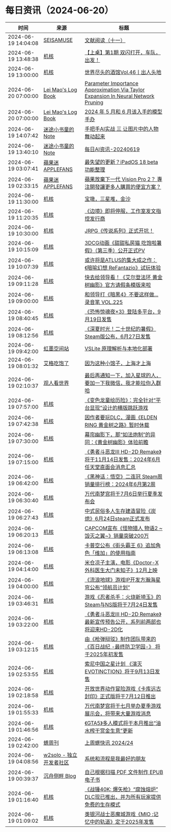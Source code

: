 ﻿# 每日资讯（2024-06-20）

|时间|来源|标题|
|---|---|---|
|2024-06-19 14:04:08|[SEISAMUSE](https://www.seis-jun.xyz/atom.xml)|[文献阅读（十一）](http://www.seis-jun.xyz/paper-reading-11)|
|2024-06-19 13:48:38|[机核](https://www.gcores.com/rss)|[【上桌】第1期 双闪打开，车队，出发！](https://www.gcores.com/videos/183823)|
|2024-06-19 13:00:00|[机核](https://www.gcores.com/rss)|[世界尽头的酒馆Vol.46丨出人头地](https://www.gcores.com/radios/183803)|
|2024-06-20 07:00:00|[Lei Mao's Log Book](https://leimao.github.io/atom.xml)|[Parameter Importance Approximation Via Taylor Expansion In Neural Network Pruning](https://leimao.github.io/blog/Parameter-Importance-Approximation-Via-Taylor-Expansion-In-Neural-Network-Pruning/)|
|2024-06-20 07:00:00|[Lei Mao's Log Book](https://leimao.github.io/atom.xml)|[2024 年 5 月和 6 月该入手的模型手办](https://leimao.github.io/essay/2024%E5%B9%B45%E6%9C%88%E5%92%8C6%E6%9C%88%E8%AF%A5%E5%85%A5%E6%89%8B%E7%9A%84%E6%A8%A1%E5%9E%8B%E6%89%8B%E5%8A%9E/)|
|2024-06-19 14:07:42|[迷途小书童的Note](https://xugaoxiang.com/feed)|[手把手AI实战 三 让图片中的人物舞动起来](https://xugaoxiang.com/2024/06/19/ai-project-3/)|
|2024-06-19 13:40:10|[迷途小书童的Note](https://xugaoxiang.com/feed)|[每日AI资讯-20240619](https://xugaoxiang.com/2024/06/19/ai-daily-20240619/)|
|2024-06-19 03:07:41|[蘋果迷 APPLEFANS](https://applefans.today/feed/)|[最失望的更新？iPadOS 18 beta 功能整理](https://applefans.today/2024-06-ipados-18-beta-features/)|
|2024-06-19 02:33:15|[蘋果迷 APPLEFANS](https://applefans.today/feed/)|[蘋果放棄下一代 Vision Pro 2？ 專注開發讓更多人購買的便宜方案？](https://applefans.today/2024-06-apple-vision-cheaper-rumors/)|
|2024-06-19 11:30:00|[机核](https://www.gcores.com/rss)|[宝墩，三星堆，金沙](https://www.gcores.com/articles/183667)|
|2024-06-19 11:20:35|[机核](https://www.gcores.com/rss)|[《边境》即将停服，工作室发文指控发行商](https://www.gcores.com/articles/183817)|
|2024-06-19 10:30:00|[机核](https://www.gcores.com/rss)|[JRPG《传说系列》正式开坑！](https://www.gcores.com/videos/183564)|
|2024-06-19 10:15:09|[机核](https://www.gcores.com/rss)|[3DCG动画《甜甜私房猫 吃饱啦暑假》（第三季）公开正式PV](https://www.gcores.com/articles/183811)|
|2024-06-19 10:07:39|[机核](https://www.gcores.com/rss)|[或许将是ATLUS的集大成之作：《暗喻幻想 ReFantazio》试玩体验](https://www.gcores.com/articles/183733)|
|2024-06-19 09:11:28|[机核](https://www.gcores.com/rss)|[快去给领导看！《艾尔登法环 黄金树幽影》官方请假条模版来啦](https://www.gcores.com/articles/183807)|
|2024-06-19 09:00:00|[机核](https://www.gcores.com/rss)|[和领导打《暗黑4》不要这样做...录音笔 VOL.225](https://www.gcores.com/radios/183800)|
|2024-06-19 08:40:45|[机核](https://www.gcores.com/rss)|[《恐怖惊魂夜×3》登陆多平台，9月19日发售](https://www.gcores.com/articles/183802)|
|2024-06-19 08:12:56|[机核](https://www.gcores.com/rss)|[《深夏时光！二十世纪的暑假》Steam版公布，6月27日发售](https://www.gcores.com/articles/183783)|
|2024-06-19 09:42:00|[虹墨空间站](https://www.imaegoo.com/atom.xml)|[VSLite 原理解析与本地化部署](https://www.imaegoo.com/2024/vslite-offline/)|
|2024-06-19 08:01:32|[艾格吃饱了](https://feedpress.me/wx-aigechibaole)|[因为这种小馆子，上海才上海](http://mp.weixin.qq.com/s?__biz=MjM5NTYxODQyMA%3D%3D&mid=2653454943&idx=1&sn=e490e3d42203e9a3ce4f864407dbc93d)|
|2024-06-19 02:10:37|[观人看世界](https://feedpress.me/wx-iwatch1024)|[最后再通知一下，加入星球的人，要加一下我微信，我才能拉你入群哈](http://mp.weixin.qq.com/s?__biz=MzI5NDI2NTAxMA%3D%3D&mid=2247489556&idx=1&sn=b9ad19c1245b0fcd916c2e0e9aca0e5f)|
|2024-06-19 07:57:00|[机核](https://www.gcores.com/rss)|[《变色龙童绘历险》：完全针对“平台显现”设计的横版跳跃游戏](https://www.gcores.com/articles/173803)|
|2024-06-19 07:42:38|[机核](https://www.gcores.com/rss)|[因作者要玩DLC，漫画《ELDEN RING 黄金树之路》暂时休载](https://www.gcores.com/articles/183781)|
|2024-06-19 07:30:00|[机核](https://www.gcores.com/rss)|[幕帘幽影下，那“如法炮制”的异同：《黄金树幽影》体验前瞻](https://www.gcores.com/articles/183447)|
|2024-06-19 07:15:00|[机核](https://www.gcores.com/rss)|[《勇者斗恶龙III HD-2D Remake》将于11月14日发售：2024年6月任天堂直面会消息汇总](https://www.gcores.com/articles/183725)|
|2024-06-19 06:42:00|[机核](https://www.gcores.com/rss)|[《黑神话：悟空》二连冠 Steam周销量排行榜：2024年6月第2周](https://www.gcores.com/articles/183766)|
|2024-06-19 06:30:40|[机核](https://www.gcores.com/rss)|[万代南梦宫将于7月6日举行夏季发布会](https://www.gcores.com/articles/183765)|
|2024-06-19 06:27:43|[机核](https://www.gcores.com/rss)|[中式民俗多人生存建造冒险《炭熄》6月24日steam正式发布](https://www.gcores.com/articles/183764)|
|2024-06-19 06:20:13|[机核](https://www.gcores.com/rss)|[CAPCOM宣布《怪物猎人 物语2 ~毁灭之翼~》销量突破200万](https://www.gcores.com/articles/183762)|
|2024-06-19 06:13:08|[机核](https://www.gcores.com/rss)|[卡普空公布《街头霸王 6》追加角色「维加」的使用指南](https://www.gcores.com/articles/183760)|
|2024-06-19 04:14:00|[机核](https://www.gcores.com/rss)|[米仓凉子主演，电影《Doctor-X 外科医生大门未知子》12月上映](https://www.gcores.com/articles/183743)|
|2024-06-19 04:00:00|[机核](https://www.gcores.com/rss)|[《流浪地球》游戏IP开发方瀚海星穹公布“领航员计划”](https://www.gcores.com/articles/183748)|
|2024-06-19 03:46:31|[机核](https://www.gcores.com/rss)|[游戏《忍者杀手：火烧新埼玉》的Steam与NS版将于7月24日发售](https://www.gcores.com/articles/183753)|
|2024-06-19 03:22:00|[机核](https://www.gcores.com/rss)|[《勇者斗恶龙III HD-2D Remake》最新宣传预告公开，系列前两部也将迎来HD-2D化](https://www.gcores.com/articles/183744)|
|2024-06-19 03:12:15|[机核](https://www.gcores.com/rss)|[由《枪弹辩驳》制作团队带来的《百日战纪 -最终防卫学园-》 将于2025年初发售](https://www.gcores.com/articles/183746)|
|2024-06-19 02:53:55|[机核](https://www.gcores.com/rss)|[索尼中国之星计划 《演灭 EVOTINCTION》将于9月13日发售](https://www.gcores.com/articles/183740)|
|2024-06-19 02:18:58|[机核](https://www.gcores.com/rss)|[开放世界动作冒险游戏《卡库远古封印》正式版将于7月12日推出](https://www.gcores.com/articles/183742)|
|2024-06-19 01:55:33|[机核](https://www.gcores.com/rss)|[万代南梦宫将于七月举办夏季游戏展示会，将带来大量游戏消息](https://www.gcores.com/articles/183739)|
|2024-06-19 01:46:56|[机核](https://www.gcores.com/rss)|[《GTA5》多人模式将于本月推出“油水榨干赏金生意”更新](https://www.gcores.com/articles/183738)|
|2024-06-19 02:42:00|[蠎周刊](https://weekly.pychina.org/feeds/all.atom.xml)|[上周蠎快讯 2024/24](https://weekly.pychina.org/pyrecap/pyrw-2424.html)|
|2024-06-19 04:08:56|[w2solo - 独立开发者社区](https://w2solo.com/topics/feed)|[系统和流程是我最好的朋友](https://w2solo.com/topics/4702)|
|2024-06-19 00:39:37|[沉舟侧畔 Blog](https://springwood.me/feed/)|[自己根据扫描 PDF 文件制作 EPUB 电子书](https://springwood.me/making-epub-ebook/)|
|2024-06-19 01:16:40|[机核](https://www.gcores.com/rss)|[《战锤40K: 爆矢枪》“腐蚀熔炉” DLC现已推出，并为所有玩家提供免费的生存模式](https://www.gcores.com/articles/183736)|
|2024-06-19 01:09:02|[机核](https://www.gcores.com/rss)|[类银河战士恶魔城游戏《MIO :记忆中的轨道》定于2025年发售](https://www.gcores.com/articles/183735)|
